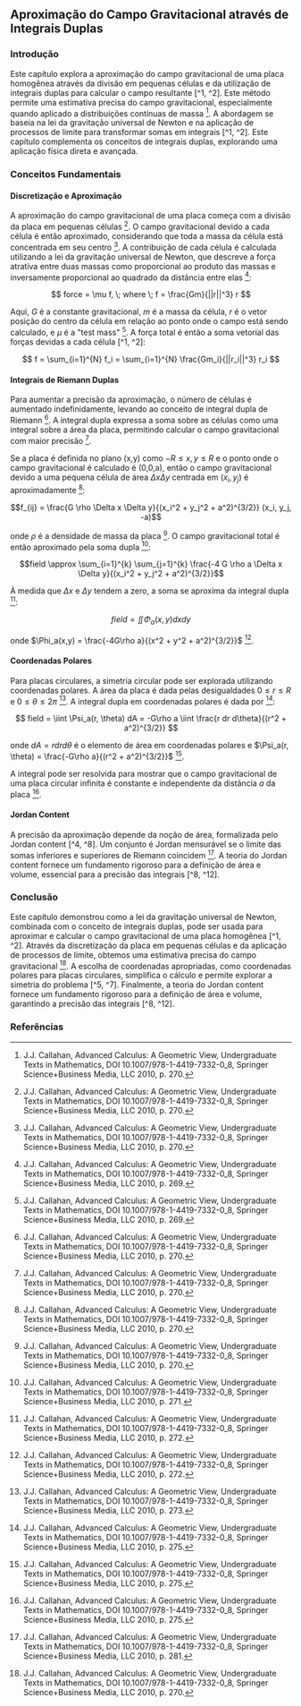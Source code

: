 ## Aproximação do Campo Gravitacional através de Integrais Duplas

### Introdução
Este capítulo explora a aproximação do campo gravitacional de uma placa homogênea através da divisão em pequenas células e da utilização de integrais duplas para calcular o campo resultante [^1, ^2]. Este método permite uma estimativa precisa do campo gravitacional, especialmente quando aplicado a distribuições contínuas de massa [^2]. A abordagem se baseia na lei da gravitação universal de Newton e na aplicação de processos de limite para transformar somas em integrais [^1, ^2]. Este capítulo complementa os conceitos de integrais duplas, explorando uma aplicação física direta e avançada.

### Conceitos Fundamentais

#### Discretização e Aproximação
A aproximação do campo gravitacional de uma placa começa com a divisão da placa em pequenas células [^2]. O campo gravitacional devido a cada célula é então aproximado, considerando que toda a massa da célula está concentrada em seu centro [^2]. A contribuição de cada célula é calculada utilizando a lei da gravitação universal de Newton, que descreve a força atrativa entre duas massas como proporcional ao produto das massas e inversamente proporcional ao quadrado da distância entre elas [^1]:

$$ force = \mu f, \; where \; f = \frac{Gm}{||r||^3} r $$

Aqui, $G$ é a constante gravitacional, $m$ é a massa da célula, $r$ é o vetor posição do centro da célula em relação ao ponto onde o campo está sendo calculado, e $\mu$ é a "test mass" [^1]. A força total é então a soma vetorial das forças devidas a cada célula [^1, ^2]:

$$ f = \sum_{i=1}^{N} f_i = \sum_{i=1}^{N} \frac{Gm_i}{||r_i||^3} r_i $$

#### Integrais de Riemann Duplas
Para aumentar a precisão da aproximação, o número de células é aumentado indefinidamente, levando ao conceito de integral dupla de Riemann [^2]. A integral dupla expressa a soma sobre as células como uma integral sobre a área da placa, permitindo calcular o campo gravitacional com maior precisão [^2].

Se a placa é definida no plano (x,y) como $-R \le x, y \le R$ e o ponto onde o campo gravitacional é calculado é (0,0,a), então o campo gravitacional devido a uma pequena célula de área $\Delta x \Delta y$ centrada em $(x_i, y_j)$ é aproximadamente [^2]:

$$f_{ij} = \frac{G \rho \Delta x \Delta y}{(x_i^2 + y_j^2 + a^2)^{3/2}} (x_i, y_j, -a)$$

onde $\rho$ é a densidade de massa da placa [^2]. O campo gravitacional total é então aproximado pela soma dupla [^3]:

$$field \approx \sum_{i=1}^{k} \sum_{j=1}^{k} \frac{-4 G \rho a \Delta x \Delta y}{(x_i^2 + y_j^2 + a^2)^{3/2}}$$

À medida que $\Delta x$ e $\Delta y$ tendem a zero, a soma se aproxima da integral dupla [^4]:

$$ field = \iint \Phi_a(x,y) dxdy $$

onde $\Phi_a(x,y) = \frac{-4G\rho a}{(x^2 + y^2 + a^2)^{3/2}}$ [^4].

#### Coordenadas Polares
Para placas circulares, a simetria circular pode ser explorada utilizando coordenadas polares. A área da placa é dada pelas desigualdades $0 \le r \le R$ e $0 \le \theta \le 2\pi$ [^5]. A integral dupla em coordenadas polares é dada por [^7]:

$$ field = \iint \Psi_a(r, \theta) dA = -G\rho a \iint \frac{r dr d\theta}{(r^2 + a^2)^{3/2}} $$

onde $dA = r dr d\theta$ é o elemento de área em coordenadas polares e $\Psi_a(r, \theta) = \frac{-G\rho a}{(r^2 + a^2)^{3/2}}$ [^7].

A integral pode ser resolvida para mostrar que o campo gravitacional de uma placa circular infinita é constante e independente da distância $a$ da placa [^7].

#### Jordan Content
A precisão da aproximação depende da noção de área, formalizada pelo Jordan content [^4, ^8]. Um conjunto é Jordan mensurável se o limite das somas inferiores e superiores de Riemann coincidem [^13]. A teoria do Jordan content fornece um fundamento rigoroso para a definição de área e volume, essencial para a precisão das integrais [^8, ^12].

### Conclusão
Este capítulo demonstrou como a lei da gravitação universal de Newton, combinada com o conceito de integrais duplas, pode ser usada para aproximar e calcular o campo gravitacional de uma placa homogênea [^1, ^2]. Através da discretização da placa em pequenas células e da aplicação de processos de limite, obtemos uma estimativa precisa do campo gravitacional [^2]. A escolha de coordenadas apropriadas, como coordenadas polares para placas circulares, simplifica o cálculo e permite explorar a simetria do problema [^5, ^7]. Finalmente, a teoria do Jordan content fornece um fundamento rigoroso para a definição de área e volume, garantindo a precisão das integrais [^8, ^12].

### Referências
[^1]: J.J. Callahan, Advanced Calculus: A Geometric View, Undergraduate Texts in Mathematics, DOI 10.1007/978-1-4419-7332-0_8, Springer Science+Business Media, LLC 2010, p. 269.
[^2]: J.J. Callahan, Advanced Calculus: A Geometric View, Undergraduate Texts in Mathematics, DOI 10.1007/978-1-4419-7332-0_8, Springer Science+Business Media, LLC 2010, p. 270.
[^3]: J.J. Callahan, Advanced Calculus: A Geometric View, Undergraduate Texts in Mathematics, DOI 10.1007/978-1-4419-7332-0_8, Springer Science+Business Media, LLC 2010, p. 271.
[^4]: J.J. Callahan, Advanced Calculus: A Geometric View, Undergraduate Texts in Mathematics, DOI 10.1007/978-1-4419-7332-0_8, Springer Science+Business Media, LLC 2010, p. 272.
[^5]: J.J. Callahan, Advanced Calculus: A Geometric View, Undergraduate Texts in Mathematics, DOI 10.1007/978-1-4419-7332-0_8, Springer Science+Business Media, LLC 2010, p. 273.
[^6]: J.J. Callahan, Advanced Calculus: A Geometric View, Undergraduate Texts in Mathematics, DOI 10.1007/978-1-4419-7332-0_8, Springer Science+Business Media, LLC 2010, p. 274.
[^7]: J.J. Callahan, Advanced Calculus: A Geometric View, Undergraduate Texts in Mathematics, DOI 10.1007/978-1-4419-7332-0_8, Springer Science+Business Media, LLC 2010, p. 275.
[^8]: J.J. Callahan, Advanced Calculus: A Geometric View, Undergraduate Texts in Mathematics, DOI 10.1007/978-1-4419-7332-0_8, Springer Science+Business Media, LLC 2010, p. 276.
[^9]: J.J. Callahan, Advanced Calculus: A Geometric View, Undergraduate Texts in Mathematics, DOI 10.1007/978-1-4419-7332-0_8, Springer Science+Business Media, LLC 2010, p. 277.
[^10]: J.J. Callahan, Advanced Calculus: A Geometric View, Undergraduate Texts in Mathematics, DOI 10.1007/978-1-4419-7332-0_8, Springer Science+Business Media, LLC 2010, p. 278.
[^11]: J.J. Callahan, Advanced Calculus: A Geometric View, Undergraduate Texts in Mathematics, DOI 10.1007/978-1-4419-7332-0_8, Springer Science+Business Media, LLC 2010, p. 279.
[^12]: J.J. Callahan, Advanced Calculus: A Geometric View, Undergraduate Texts in Mathematics, DOI 10.1007/978-1-4419-7332-0_8, Springer Science+Business Media, LLC 2010, p. 280.
[^13]: J.J. Callahan, Advanced Calculus: A Geometric View, Undergraduate Texts in Mathematics, DOI 10.1007/978-1-4419-7332-0_8, Springer Science+Business Media, LLC 2010, p. 281.
[^14]: J.J. Callahan, Advanced Calculus: A Geometric View, Undergraduate Texts in Mathematics, DOI 10.1007/978-1-4419-7332-0_8, Springer Science+Business Media, LLC 2010, p. 282.

<!-- END -->